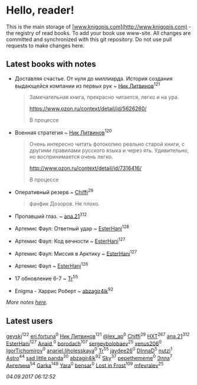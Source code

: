 # Hello, reader!
This is the main storage of [www.knigopis.com](http://www.knigopis.com) - the registry of read books.
To add your book use www-site. All changes are committed and synchronized with this git repository.
Do not use pull requests to make changes here.


## Latest books with notes
* Доставляя счастье. От нуля до миллиарда. История создания выдающейся компании из первых рук ~ [Ник Литвинов](users/241/241974816-vkontakte)<sup>121</sup>
    > Замечательная книга, прекрасно читается, легко и на ура.
    > 
    > https://www.ozon.ru/context/detail/id/5626260/
    > 
    > В процессе

* Военная стратегия ~ [Ник Литвинов](users/241/241974816-vkontakte)<sup>120</sup>
    > Очень интересно читать фотокопию реально старой книги, с другими правилами русского языка и через ять. Удивительно, но воспринимается очень легко.
    > 
    > http://www.ozon.ru/context/detail/id/7316416/
    > 
    > В процессе

* Оперативный резерв ~ [Chiffi](users/105/105831994080785626680-google)<sup>29</sup>
    > фанфик Дозоров. Не плохо.

* Пропавший глаз. ~ [ana.21](users/107/107655526900000657481-google)<sup>312</sup>

* Артемис Фаул: Ответный удар ~ [EsterHani](users/305/30558181-vkontakte)<sup>128</sup>

* Артемис Фаул: Код вечности ~ [EsterHani](users/305/30558181-vkontakte)<sup>127</sup>

* Артемис Фаул: Миссия в Арктику ~ [EsterHani](users/305/30558181-vkontakte)<sup>127</sup>

* Артемис Фаул ~ [EsterHani](users/305/30558181-vkontakte)<sup>126</sup>

* 17 обновление 6-7 ~ [Tr](users/122/12282474-vkontakte)<sup>55</sup>

* Enigma - Харрис Роберт ~ [abzagir4ik](users/362/3621623-vkontakte)<sup>92</sup>


_More notes [here](latest_books_with_notes.md)._


## Latest users
[geyski](users/221/221959664-vkontakte)<sup>122</sup> 
[eri.fortuna](users/415/415025882-vkontakte)<sup>0</sup> 
[Ник Литвинов](users/241/241974816-vkontakte)<sup>121</sup> 
[@lex_ap](users/202/2023503321218070-facebook)<sup>0</sup> 
[Chiffi](users/105/105831994080785626680-google)<sup>29</sup> 
[HXT](users/100/100002563462782-facebook)<sup>267</sup> 
[ana.21](users/107/107655526900000657481-google)<sup>312</sup> 
[EsterHani](users/305/30558181-vkontakte)<sup>127</sup> 
[Anaid ](users/251/251826667-vkontakte)<sup>0</sup> 
[borodach](users/157/15706320-vkontakte)<sup>107</sup> 
[sergeybolobaev](users/379/37918255-vkontakte)<sup>25</sup> 
[xenus206](users/468/4688100-vkontakte)<sup>0</sup> 
[IgorTichomirov](users/431/431531313-vkontakte)<sup>0</sup> 
[anariel.liholesskaya](users/283/283147557-vkontakte)<sup>0</sup> 
[Tr](users/122/12282474-vkontakte)<sup>55</sup> 
[jaydee26](users/383/383251823-vkontakte)<sup>0</sup> 
[DInnaD](users/497/497594403964454-facebook)<sup>5</sup> 
[nutzi](users/197/197654375-vkontakte)<sup>1</sup> 
[Astro](users/282/282662025-vkontakte)<sup>44</sup> 
[sad little panda](users/188/1882525281990290-facebook)<sup>30</sup> 
[abzagir4ik](users/362/3621623-vkontakte)<sup>92</sup> 
[Sky](users/118/118049897850017649660-google)<sup>37</sup> 
[pepethememe](users/524/524405564573977-facebook)<sup>0</sup> 
[Элла](users/100/1002037069862545-facebook)<sup>7</sup> 
[Ангелина](users/837/83788782-vkontakte)<sup>54</sup> 
[Garka](users/115/115753719718250012620-google)<sup>148</sup> 
[Yara](users/115/115029246654538634506-google)<sup>0</sup> 
[bensar](users/147/147803718-vkontakte)<sup>0</sup> 
[Lost in Frost](users/103/103293621948650602575-google)<sup>109</sup> 
[mfevralev](users/140/140966150-vkontakte)<sup>25</sup> 


_04.09.2017 06:12:52_
